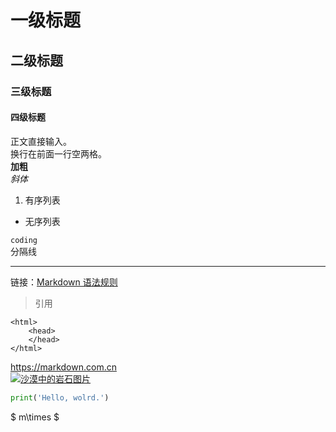# 一级标题
## 二级标题
### 三级标题
#### 四级标题
正文直接输入。  
换行在前面一行空两格。  
**加粗**  
*斜体*  
1. 有序列表  
- 无序列表  

`
coding
`  
分隔线

---

链接：[Markdown 语法规则](https://markdown.com.cn/)  
>引用  

    <html>
        <head>
        </head>
    </html>

<https://markdown.com.cn>  
[![沙漠中的岩石图片](/assets/img/shiprock.jpg "Shiprock")](https://markdown.com.cn)

```python
print('Hello, wolrd.')
```
$ m\times $







